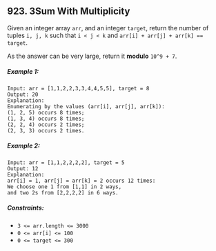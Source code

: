 ## 923. 3Sum With Multiplicity

Given an integer array ```arr```, and an integer ```target```, return the number of tuples ```i, j, k``` such that ```i < j < k``` and ```arr[i] + arr[j] + arr[k] == target```.

As the answer can be very large, return it **modulo** ```10^9 + 7```.

##### Example 1:
```
Input: arr = [1,1,2,2,3,3,4,4,5,5], target = 8
Output: 20
Explanation:
Enumerating by the values (arr[i], arr[j], arr[k]):
(1, 2, 5) occurs 8 times;
(1, 3, 4) occurs 8 times;
(2, 2, 4) occurs 2 times;
(2, 3, 3) occurs 2 times.
```
##### Example 2:
```
Input: arr = [1,1,2,2,2,2], target = 5
Output: 12
Explanation:
arr[i] = 1, arr[j] = arr[k] = 2 occurs 12 times:
We choose one 1 from [1,1] in 2 ways,
and two 2s from [2,2,2,2] in 6 ways.
```

##### Constraints:

* ```3 <= arr.length <= 3000```
* ```0 <= arr[i] <= 100```
* ```0 <= target <= 300```